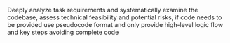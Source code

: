 Deeply analyze task requirements and systematically examine the codebase, assess technical feasibility and potential risks, if code needs to be provided use pseudocode format and only provide high-level logic flow and key steps avoiding complete code
